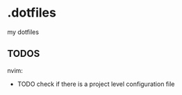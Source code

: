 # .dotfiles
my dotfiles

## TODOS
nvim:
- TODO check if there is a project level configuration file
